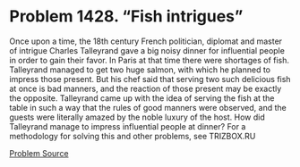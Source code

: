 # Problem 1428. “Fish intrigues”

Once upon a time, the 18th century French politician, diplomat and master of intrigue Charles Talleyrand gave a big noisy dinner for influential people in order to gain their favor. In Paris at that time there were shortages of fish. Talleyrand managed to get two huge salmon, with which he planned to impress those present. But his chef said that serving two such delicious fish at once is bad manners, and the reaction of those present may be exactly the opposite. Talleyrand came up with the idea of ​​serving the fish at the table in such a way that the rules of good manners were observed, and the guests were literally amazed by the noble luxury of the host. How did Talleyrand manage to impress influential people at dinner? For a methodology for solving this and other problems, see TRIZBOX.RU

[Problem Source](https://www.trizland.ru/tasks/6197/)